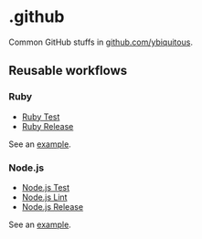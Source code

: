 # .github

Common GitHub stuffs in [github.com/ybiquitous](https://github.com/ybiquitous).

## Reusable workflows

### Ruby

- [Ruby Test](.github/workflows/ruby-test-reusable.yml)
- [Ruby Release](.github/workflows/ruby-release-reusable.yml)

See an [example](.github/workflows/ruby-ci.yml).

### Node.js

- [Node.js Test](.github/workflows/nodejs-test-reusable.yml)
- [Node.js Lint](.github/workflows/nodejs-lint-reusable.yml)
- [Node.js Release](.github/workflows/nodejs-release-reusable.yml)

See an [example](.github/workflows/nodejs-ci.yml).
